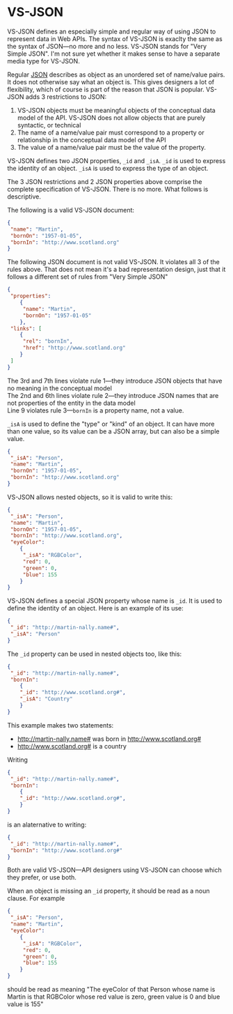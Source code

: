 # VS-JSON

VS-JSON defines an especially simple and regular way of using JSON to represent data in Web APIs. 
The syntax of VS-JSON is exaclty the same as the syntax of JSON—no more and no less.
VS-JSON stands for "Very Simple JSON". I'm not sure yet whether it makes sense to have a separate media type for VS-JSON.

Regular [JSON](http://www.json.org/) describes as object as an unordered set of name/value pairs. It does not otherwise say what an object is.
This gives designers a lot of flexibility, which
of course is part of the reason that JSON is popular. VS-JSON adds 3 restrictions to JSON:

1. VS-JSON objects must be meaningful objects of the conceptual data model of the API. VS-JSON does not allow 
   objects that are purely syntactic, or technical
2. The name of a name/value pair must correspond to a property or relationship in the conceptual data model
   of the API
3. The value of a name/value pair must be the value of the property.

VS-JSON defines two JSON properties, `_id` and `_isA`. `_id` is used to express the identity of an object. `_isA` is used to
express the type of an object.

The 3 JSON restrictions and 2 JSON properties above comprise the complete specification of VS-JSON. There is no more. What follows
is descriptive.

The following is a valid VS-JSON document:
```JSON
{
 "name": "Martin",
 "bornOn": "1957-01-05",
 "bornIn": "http://www.scotland.org"
}
```

The following JSON document is not valid VS-JSON. It violates all 3 of the rules above. That does not mean it's a bad
representation design, just that it follows a different set of rules from "Very Simple JSON"
```JSON
{
 "properties": 
    {
     "name": "Martin",
     "bornOn": "1957-01-05"
    },
 "links": [
    {
     "rel": "bornIn",
     "href": "http://www.scotland.org"
    } 
 ]
}
```

The 3rd and 7th lines violate rule 1—they introduce JSON objects that have no meaning in the conceptual model  
The 2nd and 6th lines violate rule 2—they introduce JSON names that are not properties of the entity in the data model  
Line 9 violates rule 3—`bornIn` is a property name, not a value.

`_isA` is used to define the "type" or "kind" of an object.
It can have more than one value, so its value can be a JSON array, but can also be a simple value.
```JSON
{
 "_isA": "Person",
 "name": "Martin",
 "bornOn": "1957-01-05",
 "bornIn": "http://www.scotland.org"
}
```

VS-JSON allows nested objects, so it is valid to write this:
```JSON
{
 "_isA": "Person",
 "name": "Martin",
 "bornOn": "1957-01-05",
 "bornIn": "http://www.scotland.org",
 "eyeColor": 
    {
     "_isA": "RGBColor",
     "red": 0,
     "green": 0,
     "blue": 155
    }
}
```

VS-JSON defines a special JSON property whose name is `_id`. It is used to define the identity of an object.
Here is an example of its use:

```JSON
{
 "_id": "http://martin-nally.name#",
 "_isA": "Person"
}
```

The `_id` property can be used in nested objects too, like this:
```JSON
{
 "_id": "http://martin-nally.name#",
 "bornIn": 
    {
    "_id": "http://www.scotland.org#",
    "_isA": "Country"
    }
}
```
This example makes two statements:
* http://martin-nally.name# was born in http://www.scotland.org#
* http://www.scotland.org# is a country

Writing
```JSON
{
 "_id": "http://martin-nally.name#",
 "bornIn": 
    {
    "_id": "http://www.scotland.org#",
    }
}
```
is an alaternative to writing:
```JSON
{
 "_id": "http://martin-nally.name#",
 "bornIn": "http://www.scotland.org#"
}
```
Both are valid VS-JSON—API designers using VS-JSON can choose which they prefer, or use both.

When an object is missing an `_id` property, it should be read as a noun clause. For example

```JSON
{
 "_isA": "Person",
 "name": "Martin",
 "eyeColor": 
    {
     "_isA": "RGBColor",
     "red": 0,
     "green": 0,
     "blue": 155
    }
}
```
should be read as meaning
"The eyeColor of that Person whose name is Martin is that RGBColor whose red value is zero, green value is 0 and blue value is 155"